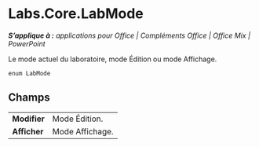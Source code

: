 
# <a name="labs.core.labmode"></a>Labs.Core.LabMode

 _**S’applique à :** applications pour Office | Compléments Office | Office Mix | PowerPoint_

Le mode actuel du laboratoire, mode Édition ou mode Affichage.

```
enum LabMode
```


## <a name="fields"></a>Champs


|||
|:-----|:-----|
|**Modifier**|Mode Édition.|
|**Afficher**|Mode Affichage.|
